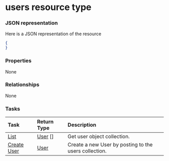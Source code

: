 # users resource type



### JSON representation

Here is a JSON representation of the resource

<!-- {
  "blockType": "resource",
  "optionalProperties": [

  ],
  "@odata.type": "microsoft.graph.users"
}-->

```json
{
}

```
### Properties
None

### Relationships
None


### Tasks

| Task		   | Return Type	|Description|
|:---------------|:--------|:----------|
|[List](../api/user_list.md) | [User](user.md) [] |Get user object collection. |
|[Create User](../api/user_post_users.md) |[User](user.md)| Create a new User by posting to the users collection.|

<!-- uuid: 4d7fea71-33ee-429c-bb46-a8831209dfed
2015-10-18 19:39:29 UTC -->
<!-- {
  "type": "#page.annotation",
  "description": "users resource",
  "keywords": "",
  "section": "documentation",
  "tocPath": ""
}-->